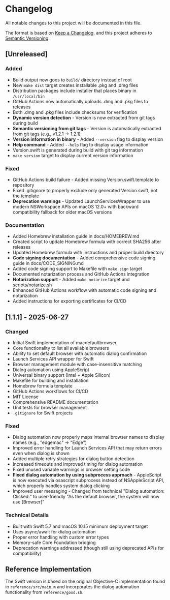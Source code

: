 # Changelog

All notable changes to this project will be documented in this file.

The format is based on [Keep a Changelog](https://keepachangelog.com/en/1.0.0/), and this project adheres to [Semantic Versioning](https://semver.org/spec/v2.0.0.html).

## [Unreleased]

### Added
- Build output now goes to `build/` directory instead of root
- New `make dist` target creates installable .pkg and .dmg files
- Distribution packages include installer that places binary in `/usr/local/bin`
- GitHub Actions now automatically uploads .dmg and .pkg files to releases
- Both .dmg and .pkg files include checksums for verification
- **Dynamic version detection** - Version is now extracted from git tags during build
- **Semantic versioning from git tags** - Version is automatically extracted from git tags (e.g., v1.2.1 → 1.2.1)
- **Version information in binary** - Added `--version` flag to display version
- **Help command** - Added `--help` flag to display usage information
- Version.swift is generated during build with git tag information
- `make version` target to display current version information

### Fixed
- GitHub Actions build failure - Added missing Version.swift.template to repository
- Fixed .gitignore to properly exclude only generated Version.swift, not the template
- **Deprecation warnings** - Updated LaunchServicesWrapper to use modern NSWorkspace APIs on macOS 12.0+ with backward compatibility fallback for older macOS versions

### Documentation
- Added Homebrew installation guide in docs/HOMEBREW.md
- Created script to update Homebrew formula with correct SHA256 after releases
- Updated Homebrew formula with instructions and proper build directory
- **Code signing documentation** - Added comprehensive code signing guide in docs/CODE_SIGNING.md
- Added code signing support to Makefile with `make sign` target
- Documented notarization process and GitHub Actions integration
- **Notarization support** - Added `make notarize` target and scripts/notarize.sh
- Enhanced GitHub Actions workflow with automatic code signing and notarization
- Added instructions for exporting certificates for CI/CD

## [1.1.1] - 2025-06-27

### Changed

- Initial Swift implementation of macdefaultbrowser
- Core functionality to list all available browsers
- Ability to set default browser with automatic dialog confirmation
- Launch Services API wrapper for Swift
- Browser management module with case-insensitive matching
- Dialog automation using AppleScript
- Universal binary support (Intel + Apple Silicon)
- Makefile for building and installation
- Homebrew formula template
- GitHub Actions workflows for CI/CD
- MIT License
- Comprehensive README documentation
- Unit tests for browser management
- `.gitignore` for Swift projects

### Fixed

- Dialog automation now properly maps internal browser names to display names (e.g., "edgemac" → "Edge")
- Improved error handling for Launch Services API that may return errors even when dialog is shown
- Added multiple retry strategies for dialog button detection
- Increased timeouts and improved timing for dialog automation
- Fixed unused variable warnings in browser setting code
- **Fixed dialog automation by using subprocess approach** - AppleScript is now executed via osascript subprocess instead of NSAppleScript API, which properly handles system dialog clicking
- Improved user messaging - Changed from technical "Dialog automation: Clicked:" to user-friendly "As the default browser, the system will now use [Browser]"

### Technical Details

- Built with Swift 5.7 and macOS 10.15 minimum deployment target
- Uses async/await for dialog automation
- Proper error handling with custom error types
- Memory-safe Core Foundation bridging
- Deprecation warnings addressed (though still using deprecated APIs for compatibility)

## Reference Implementation

The Swift version is based on the original Objective-C implementation found in `reference/src/main.m` and incorporates the dialog automation functionality from `reference/good.sh`.
